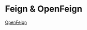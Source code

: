 # Feign & OpenFeign

[OpenFeign](https://cloud.spring.io/spring-cloud-static/spring-cloud-openfeign/2.2.2.RELEASE/reference/html/)

